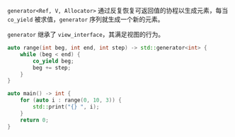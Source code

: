 `generator<Ref, V, Allocator>` 通过反复恢复可返回值的协程以生成元素，每当 `co_yield` 被求值，`generator` 序列就生成一个新的元素。

`generator` 继承了 `view_interface`，其满足视图的行为。

```cpp
auto range(int beg, int end, int step) -> std::generator<int> {
    while (beg < end) {
        co_yield beg;
        beg += step;
    }
}

auto main() -> int {
    for (auto i : range(0, 10, 3)) {
        std::print("{} ", i);
    }
    return 0;
}
```


